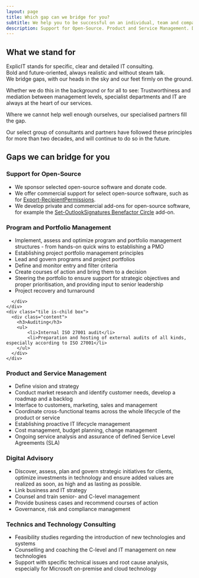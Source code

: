 ```yaml
---
layout: page
title: Which gap can we bridge for you?
subtitle: We help you to be successful on an individual, team and company level
description: Support for Open-Source. Product and Service Management. Digital Advisory. Program and Portfolio Management. Auditing. Technics and Technology Consulting.
---
```

## What we stand for
ExplicIT stands for specific, clear and detailed IT consulting.<br>Bold and future-oriented, always realistic and without steam talk.<br>We bridge gaps, with our heads in the sky and our feet firmly on the ground.

Whether we do this in the background or for all to see: Trustworthiness and mediation between management levels, specialist departments and IT are always at the heart of our services.

Where we cannot help well enough ourselves, our specialised partners fill the gap.

Our select group of consultants and partners have followed these principles for more than two decades, and will continue to do so in the future.  

## Gaps we can bridge for you
<div class="tile is-ancestor">
  <div class="tile is-6 is-vertical is-parent">
    <div class="tile is-child box">
      <div class="content">
        <h3>Support for Open-Source</h3>
        <ul>
            <li>We sponsor selected open-source software and donate code.</li>
            <li>We offer commercial support for select open-source software, such as for <a href="/open-source/export-recipientpermissions">Export-RecipientPermissions</a>.</li>
            <li>We develop private and commercial add-ons for open-source software, for example the <a href="/open-source/set-outlooksignatures">Set-OutlookSignatures Benefactor Circle</a> add-on. </li>
        </ul>
      </div>
    </div>
    <div class="tile is-child box">
      <div class="content">
        <h3>Program and Portfolio Management</h3>
        <ul>
            <li>Implement, assess and optimize program and portfolio management structures - from hands-on quick wins to establishing a PMO</li>
            <li>Establishing project portfolio management principles</li>
            <li>Lead and govern programs and project portfolios</li>
            <li>Define and monitor entry and filter criteria</li>
            <li>Create courses of action and bring them to a decision</li>
            <li>Steering the portfolio to ensure support for strategic objectives and proper prioritisation, and providing input to senior leadership</li>
            <li>Project recovery and turnaround</li>
        </ul>

      </div>
    </div>
    <div class="tile is-child box">
      <div class="content">
        <h3>Auditing</h3>
        <ul>
            <li>Internal ISO 27001 audit</li>
            <li>Preparation and hosting of external audits of all kinds, especially according to ISO 27001</li>
        </ul>
      </div>
    </div>
  </div>
  <div class="tile is-6 is-vertical is-parent">
    <div class="tile is-child box">
      <div class="content">
        <h3>Product and Service Management</h3>
        <ul>
            <li>Define vision and strategy</li>
            <li>Conduct market research and identify customer needs, develop a roadmap and a backlog</li>
            <li>Interface to customers, marketing, sales and management</li>
            <li>Coordinate cross-functional teams across the whole lifecycle of the product or service</li>
            <li>Establishing proactive IT lifecycle management</li>
            <li>Cost management, budget planning, change management</li>
            <li>Ongoing service analysis and assurance of defined Service Level Agreements (SLA)</li>
        </ul>
      </div>
    </div>
    <div class="tile is-child box">
      <div class="content">
        <h3>Digital Advisory</h3>
        <ul>
            <li>Discover, assess, plan and govern strategic initiatives for clients, optimize investments in technology and ensure added values are realized as soon, as high and as lasting as possible.</li>
            <li>Link business and IT strategy</li>
            <li>Counsel and train senior- and C-level management</li>
            <li>Provide business cases and recommend courses of action</li>
            <li>Governance, risk and compliance management</li>
        </ul>
      </div>
    </div>
    <div class="tile is-child box">
      <div class="content">
        <h3>Technics and Technology Consulting</h3>
        <ul>
            <li>Feasibility studies regarding the introduction of new technologies and systems</li>
            <li>Counselling and coaching the C-level and IT management on new technologies</li>
            <li>Support with specific technical issues and root cause analysis, especially for Microsoft on-premise and cloud technology</li>
        </ul>
      </div>
    </div>
  </div>
</div>
